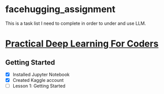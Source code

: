 # facehugging_assignment
This is a task list I need to complete in order to under and use LLM. 

# [Practical Deep Learning For Coders](https://course.fast.ai/)
## Getting Started
- [x] Installed Jupyter Notebook
- [x] Created Kaggle account
- [ ] Lesson 1: Getting Started  
